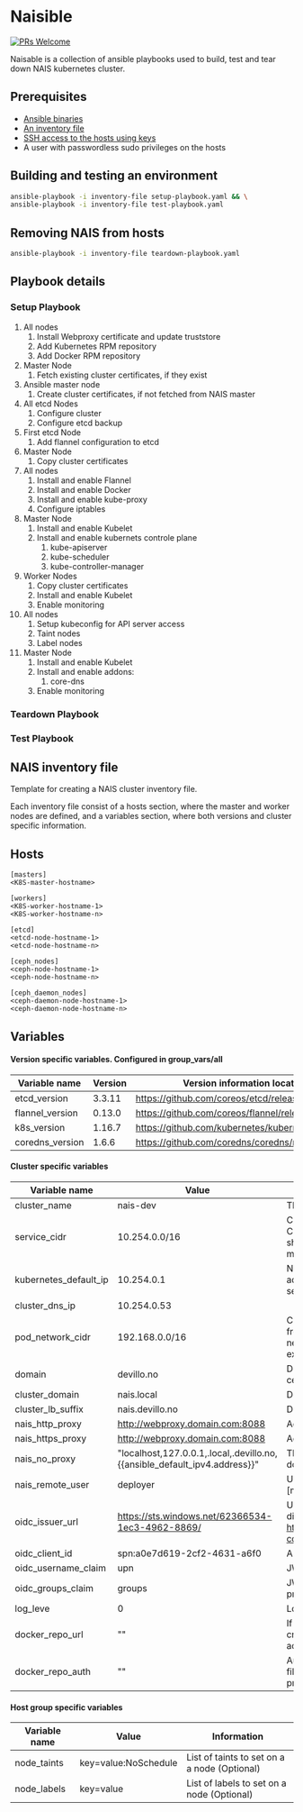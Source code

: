 Naisible
========

[![PRs Welcome](https://img.shields.io/badge/PRs-welcome-brightgreen.svg)]()

Naisable is a collection of ansible playbooks used to build, test and tear down NAIS kubernetes cluster.


## Prerequisites

* [Ansible binaries](http://docs.ansible.com/ansible/intro_installation.html)
* [An inventory file](example-inventory-files.md)
* [SSH access to the hosts using keys](https://www.ssh.com/ssh/copy-id)
* A user with passwordless sudo privileges on the hosts


## Building and testing an environment

```sh
ansible-playbook -i inventory-file setup-playbook.yaml && \
ansible-playbook -i inventory-file test-playbook.yaml
```


## Removing NAIS from hosts

```sh
ansible-playbook -i inventory-file teardown-playbook.yaml
```


## Playbook details

### Setup Playbook

1. All nodes
   1. Install Webproxy certificate and update truststore
   1. Add Kubernetes RPM repository
   1. Add Docker RPM repository
1. Master Node
   1. Fetch existing cluster certificates, if they exist
1. Ansible master node
   1. Create cluster certificates, if not fetched from NAIS master
1. All etcd Nodes
   1. Configure cluster
   1. Configure etcd backup
1. First etcd Node
   1. Add flannel configuration to etcd
1. Master Node
   1. Copy cluster certificates
1. All nodes
   1. Install and enable Flannel
   1. Install and enable Docker
   1. Install and enable kube-proxy
   1. Configure iptables
1. Master Node
   1. Install and enable Kubelet
   1. Install and enable kubernets controle plane
      1. kube-apiserver
      1. kube-scheduler
      1. kube-controller-manager
1. Worker Nodes
   1. Copy cluster certificates
   1. Install and enable Kubelet
   1. Enable monitoring
1. All nodes
   1. Setup kubeconfig for API server access
   1. Taint nodes 
   1. Label nodes
1. Master Node
   1. Install and enable Kubelet
   1. Install and enable addons:
      1. core-dns
   1. Enable monitoring


### Teardown Playbook

### Test Playbook


## NAIS inventory file

Template for creating a NAIS cluster inventory file.

Each inventory file consist of a hosts section, where the master and worker nodes are defined, and a variables section, where both versions and cluster specific information.


Hosts
---
```
[masters]
<K8S-master-hostname>

[workers]
<K8S-worker-hostname-1>
<K8S-worker-hostname-n>

[etcd]
<etcd-node-hostname-1>
<etcd-node-hostname-n>

[ceph_nodes]
<ceph-node-hostname-1>
<ceph-node-hostname-n>

[ceph_daemon_nodes]
<ceph-daemon-node-hostname-1>
<ceph-daemon-node-hostname-n>

```


Variables
---

#### Version specific variables. Configured in group_vars/all

|Variable name|Version|Version information location|
|---|---|---|
|etcd_version|3.3.11|https://github.com/coreos/etcd/releases/|
|flannel_version|0.13.0|https://github.com/coreos/flannel/releases|
|k8s_version|1.16.7|https://github.com/kubernetes/kubernetes/releases|
|coredns_version|1.6.6|https://github.com/coredns/coredns/releases|


#### Cluster specific variables

|Variable name|Value|Information|
|---|---|---|
|cluster_name|nais-dev|The default domain name in the cluster|
|service_cidr|10.254.0.0/16|CIDR where all k8s services will recide. Addresses in this CIDR will only exist in iptables on the cluster nodes, but should not overlap with existing network CIDRs, as there might be existing services operating in the same range |
|kubernetes_default_ip|10.254.0.1|Normally the first address in the service CIDR. This address will be allocated for the "kubernetes.default" service|
|cluster_dns_ip|10.254.0.53||
|pod_network_cidr|192.168.0.0/16|CIDR in which all pods will run. This CIDR is not accessible from the outside, but should not overlap with existing networks, as pods might need to communicate with external services operating in the same IP range|
|domain|devillo.no|Domain name of your k8s nodes, required to issue certificates|
|cluster_domain|nais.local|Domain name inside your cluster|
|cluster_lb_suffix|nais.devillo.no|Domain your external services will be exposed|
|nais_http_proxy|http://webproxy.domain.com:8088|Address to proxy for http traffic|
|nais_https_proxy|http://webproxy.domain.com:8088|Address to proxy for https traffic|
|nais_no_proxy|"localhost,127.0.0.1,.local,.devillo.no,{{ansible_default_ipv4.address}}"|This variable should contain a comma-separated list of domain extensions proxy should _not_ be used for|
|nais_remote_user|deployer|User for remote access to the hosts configured under [masters] and [workers] section. Defaults to deployer|
|oidc_issuer_url|https://sts.windows.net/62366534-1ec3-4962-8869/ |URL of the provider which allows the API server to discover public signing keys. https://kubernetes.io/docs/admin/authentication/#openid-connect-tokens|
|oidc_client_id|spn:a0e7d619-2cf2-4631-a6f0|A client id that all tokens must be issued for|
|oidc_username_claim|upn|JWT claim to use as the user name|
|oidc_groups_claim|groups|JWT claim to use as the user’s group. If the claim is present it must be an array of strings.|
|log_leve|0|Log level for controll plane compents|
|docker_repo_url|""|If defined will be used to create a docker config.json credential files used by the kubelet. Typically used to access a private Docker registry.
|docker_repo_auth|""|Auth string used to create docker config.json credential file. Used together with docker_repo_url to accesis a private Docker registry.


#### Host group specific variables

| Variable name | Value | Information |
| ------------- | ----- | ----------- |
| node_taints | key=value:NoSchedule | List of taints to set on a a node (Optional) |
| node_labels | key=value | List of labels to set on a node (Optional) |
